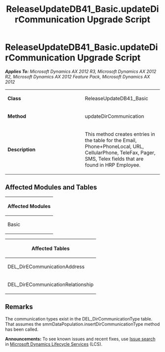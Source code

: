 ﻿---
title: ReleaseUpdateDB41_Basic.updateDirCommunication Upgrade Script
TOCTitle: ReleaseUpdateDB41_Basic.updateDirCommunication Upgrade Script
ms:assetid: c51b8c83-58b7-d7ec-9ce8-49612c85b3cb
ms:mtpsurl: https://msdn.microsoft.com/en-us/library/JJ719509(v=AX.60)
ms:contentKeyID: 49711077
ms.date: 05/18/2015
mtps_version: v=AX.60
---

# ReleaseUpdateDB41\_Basic.updateDirCommunication Upgrade Script 


_**Applies To:** Microsoft Dynamics AX 2012 R3, Microsoft Dynamics AX 2012 R2, Microsoft Dynamics AX 2012 Feature Pack, Microsoft Dynamics AX 2012_

<table>
<colgroup>
<col style="width: 50%" />
<col style="width: 50%" />
</colgroup>
<tbody>
<tr class="odd">
<td><p><strong>Class</strong></p></td>
<td><p>ReleaseUpdateDB41_Basic</p></td>
</tr>
<tr class="even">
<td><p><strong>Method</strong></p></td>
<td><p>updateDirCommunication</p></td>
</tr>
<tr class="odd">
<td><p><strong>Description</strong></p></td>
<td><p>This method creates entries in the table for the Email, Phone+PhoneLocal, URL, CellularPhone, TeleFax, Pager, SMS, Telex fields that are found in HRP Employee.</p></td>
</tr>
</tbody>
</table>


## Affected Modules and Tables

<table>
<colgroup>
<col style="width: 100%" />
</colgroup>
<thead>
<tr class="header">
<th><p>Affected Modules</p></th>
</tr>
</thead>
<tbody>
<tr class="odd">
<td><p>Basic</p></td>
</tr>
</tbody>
</table>


<table>
<colgroup>
<col style="width: 100%" />
</colgroup>
<thead>
<tr class="header">
<th><p>Affected Tables</p></th>
</tr>
</thead>
<tbody>
<tr class="odd">
<td><p>DEL_DirECommunicationAddress</p></td>
</tr>
<tr class="even">
<td><p>DEL_DirECommunicationRelationship</p></td>
</tr>
</tbody>
</table>


## Remarks

The communication types exist in the DEL\_DirCommunicationType table. That assumes the smmDataPopulation.insertDirCommunicationType method has been called.

  
**Announcements:** To see known issues and recent fixes, use [Issue search](http://go.microsoft.com/fwlink/?linkid=389258) in [Microsoft Dynamics Lifecycle Services](http://go.microsoft.com/fwlink/?linkid=306505) (LCS).

